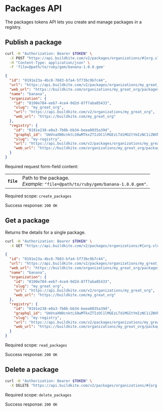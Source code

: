 # Packages API

The packages tokens API lets you create and manage packages in a registry.

## Publish a package

```bash
curl -H "Authorization: Bearer $TOKEN" \
  -X POST "https://api.buildkite.com/v2/packages/organizations/#{org.slug}/registries/#{registry.slug}/packages" \
  -H "Content-Type: application/json" \
  -F 'file=@path/to/ruby/gem/banana-1.0.0.gem'
```

```json
{
  "id": "0191e23a-4bc8-7683-bfa4-5f73bc9b7c44",
  "url": "https://api.buildkite.com/v2/packages/organizations/my_great_org/registries/my-registry/packages/0191e23a-4bc8-7683-bfa4-5f73bc9b7c44",
  "web_url": "https://buildkite.com/organizations/my_great_org/packages/registries/my-registry/packages/0191e23a-4bc8-7683-bfa4-5f73bc9b7c44",
  "name": "banana",
  "organization": {
    "id": "0190e784-eeb7-4ce4-9d2d-87f7aba85433",
    "slug": "my_great_org",
    "url": "https://api.buildkite.com/v2/organizations/my_great_org",
    "web_url": "https://buildkite.com/my_great_org"
  },
  "registry": {
    "id": "0191e238-e0a3-7b0b-bb34-beea0035a39d",
    "graphql_id": "UmVnaXN0cnktLS0wMTkxZTIzOC1lMGEzLTdiMGItYmIzNC1iZWVhMDAzNWEzOWQ=",
    "slug": "my-registry",
    "url": "https://api.buildkite.com/v2/packages/organizations/my_great_org/registries/my-registry",
    "web_url": "https://buildkite.com/organizations/my_great_org/packages/registries/my-registry"
  }
}
```

Required request form-field content:

<table class="responsive-table">
<tbody>
  <tr><th><code>file</code></th><td>Path to the package.<br><em>Example:</em> <code>"file=@path/to/ruby/gem/banana-1.0.0.gem"</code>.</td></tr>
</tbody>
</table>

Required scope: `create_packages`

Success response: `200 OK`

## Get a package

Returns the details for a single package.

```bash
curl -H "Authorization: Bearer $TOKEN" \
  -X GET "https://api.buildkite.com/v2/packages/organizations/#{org.slug}/registries/#{registry.slug}/packages/#{id}"
```

```json
{
  "id": "0191e23a-4bc8-7683-bfa4-5f73bc9b7c44",
  "url": "https://api.buildkite.com/v2/packages/organizations/my_great_org/registries/my-registry/packages/0191e23a-4bc8-7683-bfa4-5f73bc9b7c44",
  "web_url": "https://buildkite.com/organizations/my_great_org/packages/registries/my-registry/packages/0191e23a-4bc8-7683-bfa4-5f73bc9b7c44",
  "name": "banana",
  "organization": {
    "id": "0190e784-eeb7-4ce4-9d2d-87f7aba85433",
    "slug": "my_great_org",
    "url": "https://api.buildkite.com/v2/organizations/my_great_org",
    "web_url": "https://buildkite.com/my_great_org"
  },
  "registry": {
    "id": "0191e238-e0a3-7b0b-bb34-beea0035a39d",
    "graphql_id": "UmVnaXN0cnktLS0wMTkxZTIzOC1lMGEzLTdiMGItYmIzNC1iZWVhMDAzNWEzOWQ=",
    "slug": "my-registry",
    "url": "https://api.buildkite.com/v2/packages/organizations/my_great_org/registries/my-registry",
    "web_url": "https://buildkite.com/organizations/my_great_org/packages/registries/my-registry"
  }
}
```

Required scope: `read_packages`

Success response: `200 OK`

## Delete a package

```bash
curl -H "Authorization: Bearer $TOKEN" \
  -X DELETE "https://api.buildkite.com/v2/packages/organizations/#{org.slug}/registries/#{registry.slug}/packages/#{id}"
```

Required scope: `delete_packages`

Success response: `200 OK`
